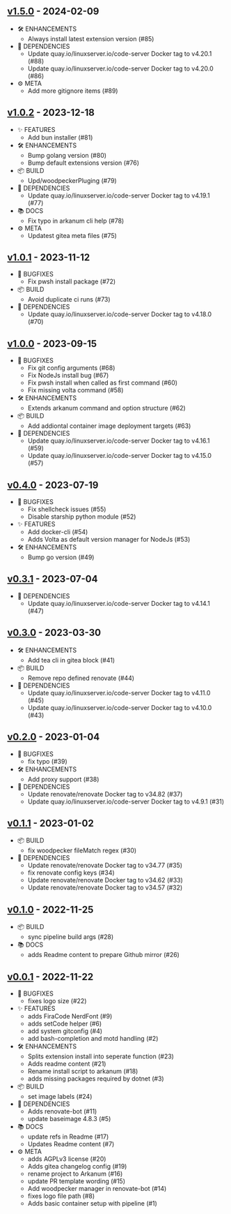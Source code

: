 ## [v1.5.0](https://gitea.ocram85.com/CodeServer/arkanum/releases/tag/v1.5.0) - 2024-02-09

* 🛠️ ENHANCEMENTS
  * Always install latest extension version (#85)
* 🤖 DEPENDENCIES
  * Update quay.io/linuxserver.io/code-server Docker tag to v4.20.1 (#88)
  * Update quay.io/linuxserver.io/code-server Docker tag to v4.20.0 (#86)
* ⚙️ META
  * Add more gitignore items (#89)

## [v1.0.2](https://gitea.ocram85.com/CodeServer/arkanum/releases/tag/v1.0.2) - 2023-12-18

* ✨ FEATURES
  * Add bun installer (#81)
* 🛠️ ENHANCEMENTS
  * Bump golang version (#80)
  * Bump default extensions version (#76)
* 📦 BUILD
  * Upd/woodpeckerPluging (#79)
* 🤖 DEPENDENCIES
  * Update quay.io/linuxserver.io/code-server Docker tag to v4.19.1 (#77)
* 📚 DOCS
  * Fix typo in arkanum cli help (#78)
* ⚙️ META
  * Updatest gitea meta files (#75)

## [v1.0.1](https://gitea.ocram85.com/CodeServer/arkanum/releases/tag/v1.0.1) - 2023-11-12

* 🐛 BUGFIXES
  * Fix pwsh install package (#72)
* 📦 BUILD
  * Avoid duplicate ci runs (#73)
* 🤖 DEPENDENCIES
  * Update quay.io/linuxserver.io/code-server Docker tag to v4.18.0 (#70)

## [v1.0.0](https://gitea.ocram85.com/CodeServer/arkanum/releases/tag/v1.0.0) - 2023-09-15

* 🐛 BUGFIXES
  * Fix git config arguments (#68)
  * Fix NodeJs install bug (#67)
  * Fix pwsh install when called as first command (#60)
  * Fix missing volta command (#58)
* 🛠️ ENHANCEMENTS
  * Extends arkanum command and option structure (#62)
* 📦 BUILD
  * Add addiontal container image deployment targets (#63)
* 🤖 DEPENDENCIES
  * Update quay.io/linuxserver.io/code-server Docker tag to v4.16.1 (#59)
  * Update quay.io/linuxserver.io/code-server Docker tag to v4.15.0 (#57)

## [v0.4.0](https://gitea.ocram85.com/CodeServer/arkanum/releases/tag/v0.4.0) - 2023-07-19

* 🐛 BUGFIXES
  * Fix shellcheck issues (#55)
  * Disable starship python module (#52)
* ✨ FEATURES
  * Add docker-cli (#54)
  * Adds Volta as default version manager for NodeJs (#53)
* 🛠️ ENHANCEMENTS
  * Bump go version (#49)

## [v0.3.1](https://gitea.ocram85.com/CodeServer/arkanum/releases/tag/v0.3.1) - 2023-07-04

* 🤖 DEPENDENCIES
  * Update quay.io/linuxserver.io/code-server Docker tag to v4.14.1 (#47)

## [v0.3.0](https://gitea.ocram85.com/CodeServer/arkanum/releases/tag/v0.3.0) - 2023-03-30

* 🛠️ ENHANCEMENTS
  * Add tea cli in gitea block (#41)
* 📦 BUILD
  * Remove repo defined renovate (#44)
* 🤖 DEPENDENCIES
  * Update quay.io/linuxserver.io/code-server Docker tag to v4.11.0 (#45)
  * Update quay.io/linuxserver.io/code-server Docker tag to v4.10.0 (#43)

## [v0.2.0](https://gitea.ocram85.com/CodeServer/arkanum/releases/tag/v0.2.0) - 2023-01-04

* 🐛 BUGFIXES
  * fix typo (#39)
* 🛠️ ENHANCEMENTS
  * Add proxy support (#38)
* 🤖 DEPENDENCIES
  * Update renovate/renovate Docker tag to v34.82 (#37)
  * Update quay.io/linuxserver.io/code-server Docker tag to v4.9.1 (#31)

## [v0.1.1](https://gitea.ocram85.com/CodeServer/arkanum/releases/tag/v0.1.1) - 2023-01-02

* 📦 BUILD
  * fix woodpecker fileMatch regex (#30)
* 🤖 DEPENDENCIES
  * Update renovate/renovate Docker tag to v34.77 (#35)
  * fix renovate config keys (#34)
  * Update renovate/renovate Docker tag to v34.62 (#33)
  * Update renovate/renovate Docker tag to v34.57 (#32)

## [v0.1.0](https://gitea.ocram85.com/CodeServer/arkanum/releases/tag/v0.1.0) - 2022-11-25

* 📦 BUILD
  * sync pipeline build args (#28)
* 📚 DOCS
  * adds Readme content to prepare Github mirror (#26)


## [v0.0.1](https://gitea.ocram85.com/CodeServer/arkanum/releases/tag/v0.0.1) - 2022-11-22

* 🐛 BUGFIXES
  * fixes logo size (#22)
* ✨ FEATURES
  * adds FiraCode NerdFont (#9)
  * adds setCode helper (#6)
  * add system gitconfig (#4)
  * add bash-completion and motd handling (#2)
* 🛠️ ENHANCEMENTS
  * Splits extension install into seperate function (#23)
  * Adds readme content (#21)
  * Rename install script to arkanum (#18)
  * adds missing packages required by dotnet (#3)
* 📦 BUILD
  * set image labels (#24)
* 🤖 DEPENDENCIES
  * Adds renovate-bot (#11)
  * update baseimage 4.8.3 (#5)
* 📚 DOCS
  * update refs in Readme (#17)
  * Updates Readme content (#7)
* ⚙️ META
  * adds AGPLv3 license (#20)
  * Adds gitea changelog config (#19)
  * rename project to Arkanum (#16)
  * update PR template wording (#15)
  * Add woodpecker manager in renovate-bot (#14)
  * fixes logo file path (#8)
  * Adds basic container setup with pipeline (#1)
